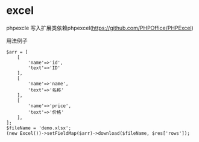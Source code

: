 excel
============================================
phpexcle 写入扩展类依赖phpexcel(https://github.com/PHPOffice/PHPExcel)

用法例子
```
$arr = [
    [
        'name'=>'id',
        'text'=>'ID'
    ],
    [
        'name'=>'name',
        'text'=>'名称'
    ],
    [
        'name'=>'price',
        'text'=>'价格'
    ],
];
$fileName = 'demo.xlsx';
(new Excel())->setFieldMap($arr)->download($fileName, $res['rows']);
```